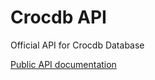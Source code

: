 # Crocdb API
Official API for Crocdb Database

[Public API documentation](https://github.com/cavv-dev/crocdb-api/blob/main/API_DOCUMENTATION.md)
